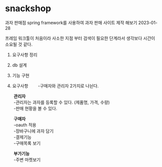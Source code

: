 # snackshop
과자 판매점
spring framework를 사용하여 과자 판매 사이트 제작 해보기 2023-01-28

프레임 워크툴이 처음이라 사소한 지점 부터 검색이 필요한 단계라서 생각보다 시간이 소요될 것 같다. 
1. 요구사항 정리
2. db 설계
3. 기능 구현
  


1. 요구사항
　　-구매자와 관리자 2가지로 나뉜다.
  
   
　　**관리자**  
　　-관리자는 과자를 등록할 수 있다. (제품명, 가격, 수량)  
　　-판매 현황을 볼 수 있다.  
  
  
　　**구매자**  
　　-oauth 적용  
　　-장바구니에 과자 담기  
　　-결제기능  
　　-구매목록 보기  
  

　　**부가기능**  
　　-주변 마켓보기  
  
